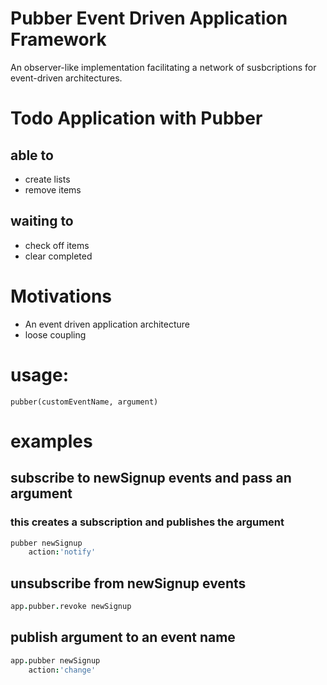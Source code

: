 # Pubber Event Driven Application Framework

An observer-like implementation facilitating a network of susbcriptions
for event-driven architectures.

# Todo Application with Pubber

## able to
* create lists
* remove items

## waiting to
* check off items
* clear completed


# Motivations

* An event driven application architecture
* loose coupling


# usage:
```coffeescriptxxx
pubber(customEventName, argument)
```


# examples

## subscribe to newSignup events and pass an argument
### this creates a subscription and publishes the argument

```coffeescript
pubber newSignup
	action:'notify'
```

## unsubscribe from newSignup events

```coffeescript
app.pubber.revoke newSignup
```


## publish argument to an event name

```coffeescript
app.pubber newSignup
	action:'change'
```


